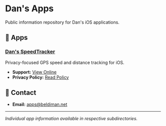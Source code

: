 # Dan's Apps

Public information repository for Dan's iOS applications.

## 📱 Apps

### [Dan's SpeedTracker](SpeedTracker/)
Privacy-focused GPS speed and distance tracking for iOS.
- **Support:** [View Online](https://dan-bel.github.io/dans-apps/SpeedTracker/)
- **Privacy Policy:** [Read Policy](https://dan-bel.github.io/dans-apps/SpeedTracker/privacy.html)

## 📧 Contact
- **Email:** apps@beldiman.net

---
*Individual app information available in respective subdirectories.*
